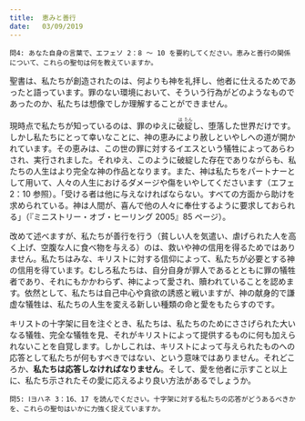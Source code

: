 ```yaml
---
title:  恵みと善行
date:   03/09/2019
---
```


`問4: あなた自身の言葉で、エフェソ 2：8 ～ 10 を要約してください。恵みと善行の関係について、これらの聖句は何を教えていますか。`

聖書は、私たちが創造されたのは、何よりも神を礼拝し、他者に仕えるためであったと語っています。罪のない環境において、そういう行為がどのようなものであったのか、私たちは想像でしか理解することができません。

現時点で私たちが知っているのは、罪のゆえに<ruby>破<rt>は</rt>綻<rt>たん</rt></ruby>し、堕落した世界だけです。しかし私たちにとって幸いなことに、神の恵みにより赦しといやしへの道が開かれています。その恵みは、この世の罪に対するイエスという犠牲によってあらわされ、実行されました。それゆえ、このように破綻した存在でありながらも、私たちの人生はより完全な神の作品となります。また、神は私たちをパートナーとして用いて、人々の人生におけるダメージや傷をいやしてくださいます（エフェ2：10 参照）。「受ける者は他に与えなければならない。すべての方面から助けを求められている。神は人間が、喜んで他の人々に奉仕するように要求しておられる」（『ミニストリー・オブ・ヒーリング 2005』85 ページ）。

改めて述べますが、私たちが善行を行う（貧しい人を気遣い、虐げられた人を高く上げ、空腹な人に食べ物を与える）のは、救いや神の信用を得るためではありません。私たちはみな、キリストに対する信仰によって、私たちが必要とする神の信用を得ています。むしろ私たちは、自分自身が罪人であるとともに罪の犠牲者であり、それにもかかわらず、神によって愛され、贖われていることを認めます。依然として、私たちは自己中心や貪欲の誘惑と戦いますが、神の献身的で謙虚な犠牲は、私たちの人生を変える新しい種類の命と愛をもたらすのです。

キリストの十字架に目を注ぐとき、私たちは、私たちのためにささげられた大いなる犠牲、完全な犠牲を見、それがキリストによって提供するものに何も加えられないことを自覚します。しかしこれは、キリストによって与えられたものへの応答として私たちが何もすべきではない、という意味ではありません。それどころか、**私たちは応答しなければなりません**。そして、愛を他者に示すこと以上に、私たち示されたその愛に応えるより良い方法があるでしょうか。

`問5: Ⅰヨハネ 3：16、17 を読んでください。十字架に対する私たちの応答がどうあるべきかを、これらの聖句はいかに力強く捉えていますか。`